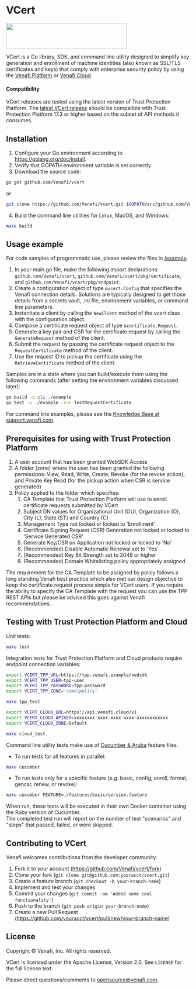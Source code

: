 # VCert

<img src="https://www.venafi.com/sites/default/files/content/body/Light_background_logo.png" width="330px" height="69px"/>  

VCert is a Go library, SDK, and command line utility designed to simplify key generation and enrollment of machine identities
(also known as SSL/TLS certificates and keys) that comply with enterprise security policy by using the
[Venafi Platform](https://www.venafi.com/platform/trust-protection-platform) or [Venafi Cloud](https://pki.venafi.com/venafi-cloud/).

#### Compatibility
VCert releases are tested using the latest version of Trust Protection Platform.  The [latest VCert release](../../releases/latest) should be compatible with Trust Protection Platform 17.3 or higher based on the subset of API methods it consumes.

## Installation

1. Configure your Go environment according to https://golang.org/doc/install.
2. Verify that GOPATH environment variable is set correctly
3. Download the source code:

```sh
go get github.com/Venafi/vcert
```

or

```sh
git clone https://github.com/Venafi/vcert.git $GOPATH/src/github.com/Venafi/vcert
```
4. Build the command line utilities for Linux, MacOS, and Windows:

```sh
make build
```

## Usage example

For code samples of programmatic use, please review the files in [/example](/example).

1. In your main.go file, make the following import declarations:  `github.com/Venafi/vcert`, `github.com/Venafi/vcert/pkg/certificate`, and `github.com/Venafi/vcert/pkg/endpoint`.
2. Create a configuration object of type `&vcert.Config` that specifies the Venafi connection details.  Solutions are typically designed to get those details from a secrets vault, .ini file, environment variables, or command line parameters.
3. Instantiate a client by calling the `NewClient` method of the vcert class with the configuration object.
4. Compose a certiticate request object of type `&certificate.Request`.
5. Generate a key pair and CSR for the certificate request by calling the `GenerateRequest` method of the client.
6. Submit the request by passing the certificate request object to the `RequestCertificate` method of the client.
7. Use the request ID to pickup the certificate using the `RetrieveCertificate` method of the client.

Samples are in a state where you can build/execute them using the following commands (after setting the environment variables discussed later): 

```sh
go build -o cli ./example
go test -v ./example -run TestRequestCertificate
```

For command line examples, please see the [Knowledge Base at support.venafi.com](https://support.venafi.com/hc/en-us/articles/217991528-Introducing-VCert-API-Abstraction-for-DevOpsSec).

## Prerequisites for using with Trust Protection Platform

1. A user account that has been granted WebSDK Access
2. A folder (zone) where the user has been granted the following permissions: View, Read, Write, Create, Revoke (for the revoke action), and Private Key Read (for the pickup action when CSR is service generated)
3. Policy applied to the folder which specifies:
    1. CA Template that Trust Protection Platform will use to enroll certificate requests submitted by VCert
    2. Subject DN values for Organizational Unit (OU), Organization (O), City (L), State (ST) and Country (C)
    3. Management Type not locked or locked to 'Enrollment'
    4. Certificate Signing Request (CSR) Generation not locked or locked to 'Service Generated CSR'
    5. Generate Key/CSR on Application not locked or locked to 'No'
    6. (Recommended) Disable Automatic Renewal set to 'Yes'
    7. (Recommended) Key Bit Strength set to 2048 or higher
    8. (Recommended) Domain Whitelisting policy appropriately assigned

The requirement for the CA Template to be assigned by policy follows a long standing Venafi best practice which also met our design objective to keep the certificate request process simple for VCert users. If you require the ability to specify the CA Template with the request you can use the TPP REST APIs but please be advised this goes against Venafi recommendations.

## Testing with Trust Protection Platform and Cloud

Unit tests:

```sh
make test
```

Integration tests for Trust Protection Platform and Cloud products require endpoint connection variables:

```sh
export VCERT_TPP_URL=https://tpp.venafi.example/vedsdk
export VCERT_TPP_USER=tpp-user
export VCERT_TPP_PASSWORD=tpp-password
export VCERT_TPP_ZONE='some\policy'

make tpp_test
```

```sh
export VCERT_CLOUD_URL=https://api.venafi.cloud/v1
export VCERT_CLOUD_APIKEY=xxxxxxxx-xxxx-xxxx-xxxx-xxxxxxxxxxxx
export VCERT_CLOUD_ZONE=Default

make cloud_test
```

Command line utility tests make use of [Cucumber & Aruba](https://github.com/cucumber/aruba) feature files.

- To run tests for all features in parallel:

```sh
make cucumber
```

- To run tests only for a specific feature (e.g. basic, config, enroll, format, gencsr, renew, or revoke):

```sh
make cucumber FEATURE=./features/basic/version.feature
```

When run, these tests will be executed in their own Docker container using the Ruby version of Cucumber.  
The completed test run will report on the number of test "scenarios" and "steps" that passed, failed, or were skipped. 

## Contributing to VCert

Venafi welcomes contributions from the developer community.

1. Fork it to your account (https://github.com/Venafi/vcert/fork)
2. Clone your fork (`git clone git@github.com:youracct/vcert.git`)
3. Create a feature branch (`git checkout -b your-branch-name`)
4. Implement and test your changes
5. Commit your changes (`git commit -am 'Added some cool functionality'`)
6. Push to the branch (`git push origin your-branch-name`)
7. Create a new Pull Request (https://github.com/youracct/vcert/pull/new/your-branch-name)

## License

Copyright &copy; Venafi, Inc. All rights reserved.

VCert is licensed under the Apache License, Version 2.0. See `LICENSE` for the full license text.

Please direct questions/comments to opensource@venafi.com.
